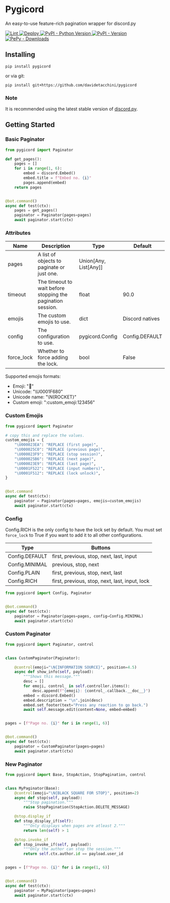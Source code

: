 # Pygicord
An easy-to-use feature-rich pagination wrapper for discord.py

<a href="https://github.com/davidetacchini/pygicord/actions" traget="_blank">
	<img src="https://github.com/davidetacchini/pygicord/workflows/Lint/badge.svg" alt="Lint">
</a>
<a href="https://github.com/davidetacchini/pygicord/actions" traget="_blank">
	<img src="https://github.com/davidetacchini/pygicord/workflows/Deploy/badge.svg" alt="Deploy">
</a>
<a href="https://pypi.org/project/pygicord" traget="_blank">
   <img alt="PyPI - Python Version" src="https://img.shields.io/pypi/pyversions/pygicord"> 
</a>
<a href="https://pypi.org/project/pygicord" traget="_blank">
    <img alt="PyPI - Version" src="https://img.shields.io/pypi/v/pygicord">
</a>
<a href="https://pepy.tech/project/pygicord" traget="_blank">
	<img alt="PePy - Downloads" src="https://pepy.tech/badge/pygicord">
</a>

## Installing

```shell
pip install pygicord
```

or via git:

```shell
pip install git+https://github.com/davidetacchini/pygicord
```

### Note

It is recommended using the latest stable version of <a href="https://discordpy.readthedocs.io/en/stable/">discord.py</a>.

## Getting Started

### Basic Paginator

```py
from pygicord import Paginator

def get_pages():
    pages = []
    for i in range(1, 6):
        embed = discord.Embed()
        embed.title = f"Embed no. {i}"
        pages.append(embed)
    return pages


@bot.command()
async def test(ctx):
    pages = get_pages()
    paginator = Paginator(pages=pages)
    await paginator.start(ctx)
```

### Attributes

| Name       | Description                                                 | Type                  | Default         |
|------------|-------------------------------------------------------------|-----------------------|-----------------|
| pages      | A list of objects to paginate or just one.                  | Union[Any, List[Any]] |                 |
| timeout    | The timeout to wait before stopping the pagination session. | float                 | 90.0            |
| emojis     | The custom emojis to use.                                   | dict                  | Discord natives |
| config     | The configuration to use.                                   | pygicord.Config       | Config.DEFAULT  |
| force_lock | Whether to force adding the lock.                           | bool                  | False           |

Supported emojis formats:
* Emoji: "🚀"
* Unicode: "\U0001F680"
* Unicode name: "\N{ROCKET}"
* Custom emoji: ":custom_emoji:123456"

### Custom Emojis

```py
from pygicord import Paginator

# copy this and replace the values.
custom_emojis = { 
    "\U000023EA": "REPLACE (first page)",
    "\U000025C0": "REPLACE (previous page)",
    "\U000023F9": "REPLACE (stop session)",
    "\U000025B6": "REPLACE (next page)",
    "\U000023E9": "REPLACE (last page)",
    "\U0001F522": "REPLACE (input numbers)",
    "\U0001F512": "REPLACE (lock unlock)",
}


@bot.command
async def test(ctx):
    paginator = Paginator(pages=pages, emojis=custom_emojis)
    await paginator.start(ctx)
```

### Config

Config.RICH is the only config to have the lock set by default.
You must set `force_lock` to True if you want to add it to all other configurations.

| Type           | Buttons                                        |
|----------------|------------------------------------------------|
| Config.DEFAULT | first, previous, stop, next, last, input       |
| Config.MINIMAL |        previous, stop, next                    |
| Config.PLAIN   | first, previous, stop, next, last              |
| Config.RICH    | first, previous, stop, next, last, input, lock |

```py
from pygicord import Config, Paginator


@bot.command()
async def test(ctx):
    paginator = Paginator(pages=pages, config=Config.MINIMAL)
    await paginator.start(ctx)
```

### Custom Paginator

```py
from pygicord import Paginator, control


class CustomPaginator(Paginator):

    @control(emoji="\N{INFORMATION SOURCE}", position=4.5)
    async def show_info(self, payload):
        """Shows this message."""
        desc = []
        for emoji, control_ in self.controller.items():
            desc.append(f"{emoji}: {control_.callback.__doc__}")
        embed = discord.Embed()
        embed.description = "\n".join(desc)
        embed.set_footer(text="Press any reaction to go back.")
        await self.message.edit(content=None, embed=embed)


pages = [f"Page no. {i}" for i in range(1, 6)]


@bot.command()
async def test(ctx):
    paginator = CustomPaginator(pages=pages)
    await paginator.start(ctx)
```

### New Paginator

```py
from pygicord import Base, StopAction, StopPagination, control


class MyPaginator(Base):
    @control(emoji="\N{BLACK SQUARE FOR STOP}", position=2)
    async def stop(self, payload):
        """Stop pagination."""
        raise StopPagination(StopAction.DELETE_MESSAGE)

    @stop.display_if
    def stop_display_if(self):
        """Only displays when pages are atleast 2."""
        return len(self) > 1

    @stop.invoke_if
    def stop_invoke_if(self, payload):
        """Only the author can stop the session."""
        return self.ctx.author.id == payload.user_id


pages = [f"Page no. {i}" for i in range(1, 6)]


@bot.command()
async def test(ctx):
    paginator = MyPaginator(pages=pages)
    await paginator.start(ctx)
```
